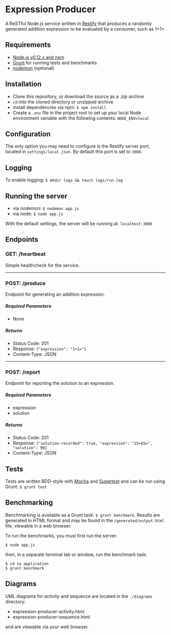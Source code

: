 # Expression Producer

A ReSTful Node.js service written in [Restify](http://mcavage.me/node-restify/) that produces a randomly generated addition expression to be evaluated by a consumer, such as 1+1=

## Requirements
 - [Node.js v0.12.x and npm](https://nodejs.org/)
 - [Grunt](http://gruntjs.com/) for running tests and benchmarks
 - [nodemon](https://github.com/remy/nodemon) (optional)

## Installation
 - Clone this repository, or download the source as a .zip archive
 - `cd` into the cloned directory or unzipped archive
 - install dependencies via npm: `$ npm install`
 - Create a `.env` file in the project root to set up your local Node environment variable with the following contents: `NODE_ENV=local`

## Configuration
The only option you may need to configure is the Restify server port, located in `settings/local.json`. By default this port is set to `3000`.

## Logging
To enable logging: `$ mkdir logs && touch logs/run.log`

## Running the server
 - via nodemon: `$ nodemon app.js`
 - via node: `$ node app.js`

With the default settings, the server will be running at: `localhost:3000`

## Endpoints

### GET: /heartbeat
Simple healthcheck for the service.

***

### POST: /produce
Endpoint for generating an addition expression.

##### Required Parameters
 - None

##### Returns
 - Status Code: 201
 - Response: `{"expression": "1+1="}`
 - Content-Type: JSON

***

### POST: /report
Endpoint for reporting the solution to an expression.

##### Required Parameters
 - expression
 - solution

##### Returns
 - Status Code: 201
 - Response: `{"solution-recorded": true, "expression": "25+65=", "solution": 90}`
 - Content-Type: JSON

## Tests

Tests are written BDD-style with [Mocha](http://mochajs.org/) and [Supertest](https://github.com/visionmedia/supertest) and can be run using Grunt: `$ grunt test`

## Benchmarking

Benchmarking is available as a Grunt task: `$ grunt benchmark`. Results are generated in HTML format and may be found in the `/generated/output.html` file, viewable in a web browser.

To run the benchmarks, you must first run the server:

    $ node app.js

then, in a separate terminal tab or window, run the benchmark task:

    $ cd to application
    $ grunt benchmark

## Diagrams
UML diagrams for activity and sequence are located in the `./diagrams` directory:
 
 - expression-producer-activity.html
 - expression-producer-sequence.html

and are viewable via your web browser.
